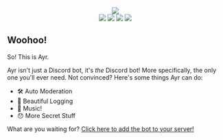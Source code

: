 <div align="center">
    <br />
    <p>
        <img src="https://i.vgy.me/7MhrtJ.png">
        <br />
        <img src="https://img.shields.io/github/issues/PlutonusDev/Ayr.svg">
        <img src="https://img.shields.io/github/stars/PlutonusDev/Ayr.svg">
        <img src="https://img.shields.io/github/last-commit/PlutonusDev/Ayr.svg">
        <img src="https://david-dm.org/PlutonusDev/Ayr.svg">
    </p>
</div>

## Woohoo!
So! This is Ayr.

Ayr isn't just a Discord bot, it's *the* Discord bot! More specifically, the only one you'll ever need. Not convinced? Here's some things Ayr can do:
- 🛠 Auto Moderation
- 📜 Beautiful Logging
- 🎵 Music!
- 😯 More Secret Stuff

What are you waiting for? [Click here to add the bot to your server!](https://discordapp.com/oauth2/authorize?client_id=593288097928839169&scope=bot&permissions=70569031)